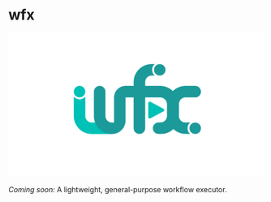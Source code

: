 # wfx

![wfx Logo](hugo/static/images/logo.svg)

*Coming soon:* A lightweight, general-purpose workflow executor.

